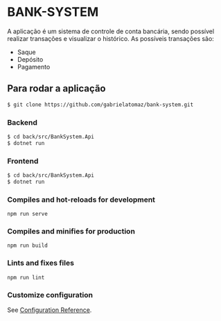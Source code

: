 # BANK-SYSTEM

A aplicação é um sistema de controle de conta bancária, sendo possível realizar transações e visualizar o histórico. As possíveis transações são:
* Saque
* Depósito
* Pagamento

## Para rodar a aplicação

```sh
$ git clone https://github.com/gabrielatomaz/bank-system.git
```

### Backend
```sh
$ cd back/src/BankSystem.Api
$ dotnet run
```

### Frontend
```sh
$ cd back/src/BankSystem.Api
$ dotnet run
```

### Compiles and hot-reloads for development
```
npm run serve
```

### Compiles and minifies for production
```
npm run build
```

### Lints and fixes files
```
npm run lint
```

### Customize configuration
See [Configuration Reference](https://cli.vuejs.org/config/).
